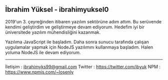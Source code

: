 İbrahim Yüksel - ibrahimyuksel0
------

2019'un 3. çeyreğinden itibaren yazılım sektörüne adım attım.
Bu serüvende kendimi geliştirdim ve geliştirmeye devam ediyorum.
Hedefim iyi bir üniversitede yazılım mühendisliğini kazanmak.

Yazılıma JavaScript ile başladım. 
Daha sonra sunucu tarafında çalışan uygulamalar yapmak için NodeJS yazılımını kullanmaya başladım.
Halen yoluma NodeJS ile devam ediyorum.

-----

İletişim  : ibrahimyks99@gmail.com
Twitter   : https://twitter.com/ibyuk
NPM       : https://www.npmjs.com/~losenly
